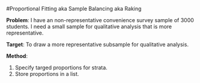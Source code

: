 #Proportional Fitting aka Sample Balancing aka Raking

**Problem**: I have an non-representative convenience survey sample of 3000 students. I need a small sample for qualitative analysis that is more representative. 

**Target**: To draw a more representative subsample for qualitative analysis.

**Method**: 

1. Specify targed proportions for strata.
2. Store proportions in a list.

